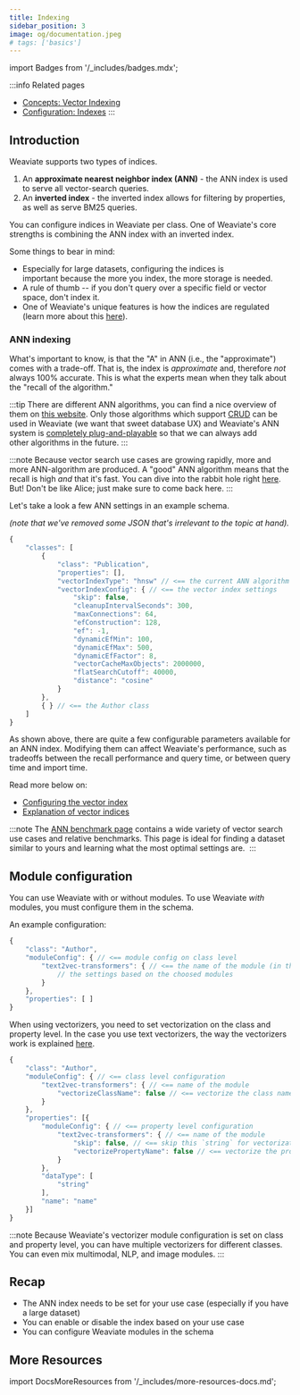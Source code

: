 ```yaml
---
title: Indexing
sidebar_position: 3
image: og/documentation.jpeg
# tags: ['basics']
---
```

import Badges from '/_includes/badges.mdx';

<Badges/>

:::info Related pages
- [Concepts: Vector Indexing](./vector-index.md)
- [Configuration: Indexes](../configuration/indexes.md)
:::

## Introduction

Weaviate supports two types of indices.

1. An **approximate nearest neighbor index (ANN)** - the ANN index is used to serve all vector-search queries.
1. An **inverted index** - the inverted index allows for filtering by properties, as well as serve BM25 queries.

You can configure indices in Weaviate per class. One of Weaviate's core strengths is combining the ANN index with an inverted index.

Some things to bear in mind:

* Especially for large datasets, configuring the indices is important because the more you index, the more storage is needed.
* A rule of thumb -- if you don't query over a specific field or vector space, don't index it.
* One of Weaviate's unique features is how the indices are regulated (learn more about this [here](../concepts/prefiltering.md)).

### ANN indexing

What's important to know, is that the "A" in ANN (i.e., the "approximate") comes with a trade-off. That is, the index is _approximate_ and, therefore _not_ always 100% accurate. This is what the experts mean when they talk about the "recall of the algorithm."

:::tip
There are different ANN algorithms, you can find a nice overview of them on <a href="http://ann-benchmarks.com/" data-proofer-ignore>this website</a>. Only those algorithms which support [CRUD](https://en.wikipedia.org/wiki/Create,_read,_update_and_delete) can be used in Weaviate (we want that sweet database UX) and Weaviate's ANN system is [completely plug-and-playable](../concepts/index.md#weaviates-architecture-from-above) so that we can always add other algorithms in the future.
:::

<!-- TODO: Not sure if we need this here -->
<!-- If you always want total recall (i.e., a 100% recall, not to be confused with the Arnold Schwarzenegger movie), you need brute-force vector comparisons that are super slow (as in, _really_ slow) and not useful for production settings (hence ANN algorithms exist). -->

:::note
Because vector search use cases are growing rapidly, more and more ANN-algorithm are produced. A "good" ANN algorithm means that the recall is high _and_ that it's fast. You can dive into the rabbit hole right [here](https://arxiv.org/search/?query=approximate+nearest+neighbor&searchtype=all). But! Don't be like Alice; just make sure to come back here.
:::

Let's take a look a few ANN settings in an example schema.

_(note that we've removed some JSON that's irrelevant to the topic at hand)._

```js
{
    "classes": [
        {
            "class": "Publication",
            "properties": [],
            "vectorIndexType": "hnsw" // <== the current ANN algorithm 
            "vectorIndexConfig": { // <== the vector index settings
                "skip": false,
                "cleanupIntervalSeconds": 300,
                "maxConnections": 64,
                "efConstruction": 128,
                "ef": -1,
                "dynamicEfMin": 100,
                "dynamicEfMax": 500,
                "dynamicEfFactor": 8,
                "vectorCacheMaxObjects": 2000000,
                "flatSearchCutoff": 40000,
                "distance": "cosine"
            }
        },
        { } // <== the Author class
    ]
}
```

As shown above, there are quite a few configurable parameters available for an ANN index. Modifying them can affect Weaviate's performance, such as tradeoffs between the recall performance and query time, or between query time and import time. 

Read more below on:
- [Configuring the vector index](../configuration/indexes.md)
- [Explanation of vector indices](../concepts/vector-index.md)

:::note
The [ANN benchmark page](/developers/weaviate/benchmarks/ann.md) contains a wide variety of vector search use cases and relative benchmarks. This page is ideal for finding a dataset similar to yours and learning what the most optimal settings are. 
:::

## Module configuration
<!-- TODO: Check whether this can be removed. Feels duplicated. -->

You can use Weaviate with or without modules. To use Weaviate _with_ modules, you must configure them in the schema.

An example configuration:

```js
{
    "class": "Author",
    "moduleConfig": { // <== module config on class level
        "text2vec-transformers": { // <== the name of the module (in this case `text2vec-transformers`)
            // the settings based on the choosed modules
        }
    },
    "properties": [ ]
}
```

When using vectorizers, you need to set vectorization on the class and property level. In the case you use text vectorizers, the way the vectorizers work is explained [here](/developers/weaviate/modules/retriever-vectorizer-modules/text2vec-contextionary.md#regulate-semantic-indexing).

```js
{
    "class": "Author",
    "moduleConfig": { // <== class level configuration 
        "text2vec-transformers": { // <== name of the module
            "vectorizeClassName": false // <== vectorize the class name?
        }
    },
    "properties": [{
        "moduleConfig": { // <== property level configuration
            "text2vec-transformers": { // <== name of the module
                "skip": false, // <== skip this `string` for vectorization?
                "vectorizePropertyName": false // <== vectorize the property name?
            }
        },
        "dataType": [
            "string"
        ],
        "name": "name"
    }]
}
```

:::note
Because Weaviate's vectorizer module configuration is set on class and property level, you can have multiple vectorizers for different classes. You can even mix multimodal, NLP, and image modules.
:::

## Recap

* The ANN index needs to be set for your use case (especially if you have a large dataset)
* You can enable or disable the index based on your use case
* You can configure Weaviate modules in the schema

## More Resources

import DocsMoreResources from '/_includes/more-resources-docs.md';

<DocsMoreResources />